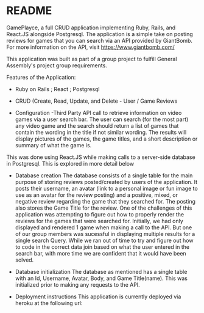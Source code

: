 # README

GamePlayce, a full CRUD application implementing Ruby, Rails, and React.JS alongside Postgresql. The application is a simple take on posting reviews for games that you can search via an API provided by GiantBomb. For more information on the API, visit https://www.giantbomb.com/

This application was built as part of a group project to fulfill General Assembly's project group requirements. 

Features of the Application:

* Ruby on Rails ; React ; Postgresql
  
* CRUD (Create, Read, Update, and Delete - User / Game Reviews

* Configuration
-Third Party API call to retrieve information on video games via a user search bar. The user can search (for the most part) any video game and the search should return a list of games that contain the wording in the title if not similar wording. The results will display pictures of the games, the game titles, and a short description or summary of what the game is. 

This was done using React.JS while making calls to a server-side database in Postgresql. This is explored in more detail below

* Database creation
The database consists of a single table for the main purpose of storing reviews posted/created by users of the application. It posts their username, an avatar (link to a personal image or fun image to use as an avatar for the review posting) and a positive, mixed, or negative review regarding the game that they searched for. The posting also stores the Game Title for the review. One of the challenges of this application was attempting to figure out how to properly render the reviews for the games that were searched for. Initially, we had only displayed and rendered 1 game when making a call to the API. But one of our group members was sucessful in displaying multiple results for a single search Query. While we ran out of time to try and figure out how to code in the correct data join based on what the user entered in the search bar, with more time we are confident that it would have been solved.

* Database initialization
The database as mentioned has a single table with an Id, Username, Avatar, Body, and Game Title(name). This was initialized prior to making any requests to the API.

* Deployment instructions
This application is currently deployed via heroku at the following url: 
